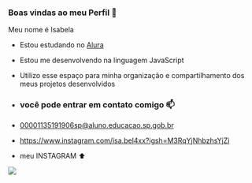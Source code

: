 ### Boas vindas ao meu Perfil 💙

Meu nome é Isabela

- Estou estudando no [Alura](https://www.alura.com.br)
- Estou me desenvolvendo na linguagem JavaScript
- Utilizo esse espaço para minha organização e compartilhamento dos meus projetos desenvolvidos

- ### você pode entrar em contato comigo 📫

- 00001135191906sp@aluno.educacao.sp.gob.br
- https://www.instagram.com/isa.bel4xx?igsh=M3RqYjNhbzhsYjZi
- meu INSTAGRAM ⬆️

![](https://tenor.com/pt-PT/view/download-button-gif-27406324)
